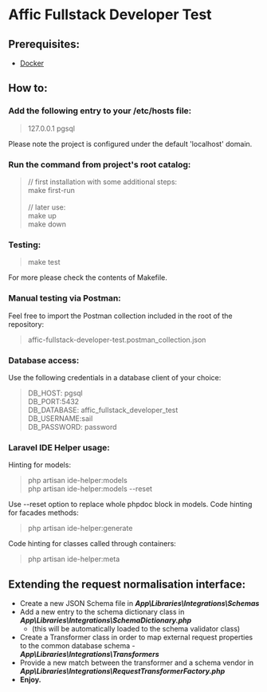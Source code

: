 # Affic Fullstack Developer Test

## Prerequisites:
* [Docker](https://docs.docker.com/get-docker/)

## How to:

### Add the following entry to your /etc/hosts file:

> 127.0.0.1 pgsql

Please note the project is configured under the default 'localhost' domain.

### Run the command from project's root catalog:

> // first installation with some additional steps: \
> make first-run \
> \
> // later use: \
> make up \
> make down

### Testing:

> make test

For more please check the contents of Makefile.

### Manual testing via Postman:

Feel free to import the Postman collection included in the root of the repository:

> affic-fullstack-developer-test.postman_collection.json

### Database access:

Use the following credentials in a database client of your choice:

> DB_HOST: pgsql \
> DB_PORT:5432 \
> DB_DATABASE: affic_fullstack_developer_test \
> DB_USERNAME:sail \
> DB_PASSWORD: password

### Laravel IDE Helper usage:

Hinting for models:
> php artisan ide-helper:models \
> php artisan ide-helper:models --reset 

Use --reset option to replace whole phpdoc block in models. 
Code hinting for facades methods:
> php artisan ide-helper:generate

Code hinting for classes called through containers: 
> php artisan ide-helper:meta

## Extending the request normalisation interface:

- Create a new JSON Schema file in **_App\Libraries\Integrations\Schemas_** 
- Add a new entry to the schema dictionary class in **_App\Libraries\Integrations\SchemaDictionary.php_**
  - (this will be automatically loaded to the schema validator class)
- Create a Transformer class in order to map external request properties to the common database schema - **_App\Libraries\Integrations\Transformers_**
- Provide a new match between the transformer and a schema vendor in **_App\Libraries\Integrations\RequestTransformerFactory.php_**
- **Enjoy.**
